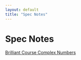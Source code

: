 ```yaml
---
layout: default
title: "Spec Notes"
---
```



# Spec Notes

[Brilliant Course Complex Numbers](Brilliant%20Course%20Complex%20Numbers.md)

